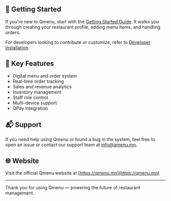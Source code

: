 
## 🚀 Getting Started

If you're new to Qmenu, start with the [Getting Started Guide](docs/user-guide/getting-started.md). It walks you through creating your restaurant profile, adding menu items, and handling orders.

For developers looking to contribute or customize, refer to [Developer Installation](docs/developer-guide/installation.md).

## 📌 Key Features

- Digital menu and order system
- Real-time order tracking
- Sales and revenue analytics
- Inventory management
- Staff role control
- Multi-device support
- QPay integration


## 📬 Support

If you need help using Qmenu or found a bug in the system, feel free to open an issue or contact our support team at [info@qmenu.mn](mailto:info@qmenu.mn).

## 🌐 Website

Visit the official Qmenu website at [https://qmenu.mn](https://qmenu.mn)

---

Thank you for using Qmenu — powering the future of restaurant management.

